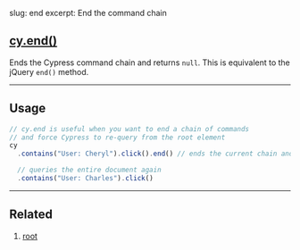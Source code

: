 slug: end
excerpt: End the command chain

## [cy.end()](#usage)

Ends the Cypress command chain and returns `null`. This is equivalent to the jQuery `end()` method.

***

## Usage

```javascript
// cy.end is useful when you want to end a chain of commands
// and force Cypress to re-query from the root element
cy
  .contains("User: Cheryl").click().end() // ends the current chain and returns null

  // queries the entire document again
  .contains("User: Charles").click()
```

***

## Related
1. [root](http://on.cypress.io/api/root)